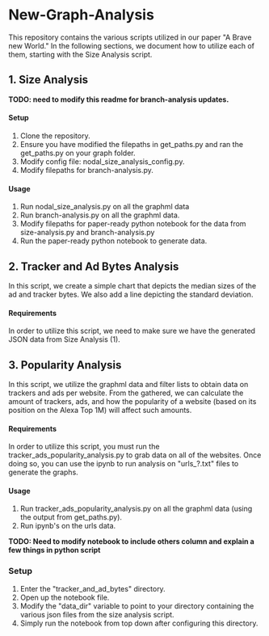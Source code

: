 # New-Graph-Analysis

This repository contains the various scripts utilized in our paper
"A Brave new World." In the following sections, we document how
to utilize each of them, starting with the Size Analysis script.

## 1. Size Analysis

__TODO: need to modify this readme for branch-analysis updates.__

#### Setup
1. Clone the repository.
2. Ensure you have modified the filepaths in get_paths.py and ran the get_paths.py on your graph folder.
3. Modify config file: nodal_size_analysis_config.py.
4. Modify filepaths for branch-analysis.py.

#### Usage

1. Run nodal_size_analysis.py on all the graphml data
2. Run branch-analysis.py on all the graphml data.
3. Modify filepaths for paper-ready python notebook for the data from 
    size-analysis.py and branch-analysis.py
4. Run the paper-ready python notebook to generate data.

## 2. Tracker and Ad Bytes Analysis
In this script, we create a simple chart that depicts the median sizes
of the ad and tracker bytes. We also add a line depicting the standard deviation.

#### Requirements
In order to utilize this script, we need to make sure we have the generated JSON
data from Size Analysis (1).

## 3. Popularity Analysis
In this script, we utilize the graphml data and filter lists to obtain data on trackers and ads
per website. From the gathered, we can calculate the amount of trackers, ads, and how the popularity of a 
website (based on its position on the Alexa Top 1M) will affect such amounts. 

#### Requirements
In order to utilize this script, you must run the tracker_ads_popularity_analysis.py to grab data on all
of the websites. Once doing so, you can use the ipynb to run analysis on "urls_?.txt" files to generate the
graphs.

#### Usage

1. Run tracker_ads_popularity_analysis.py on all the graphml data (using the output from get_paths.py).
2. Run ipynb's on the urls data.



__TODO: Need to modify notebook to include others column and explain a few things in python script__

### Setup
1. Enter the "tracker_and_ad_bytes" directory.
2. Open up the notebook file.
3. Modify the "data_dir" variable to point to your directory containing the various json files from
the size analysis script.
4. Simply run the notebook from top down after configuring this directory.


